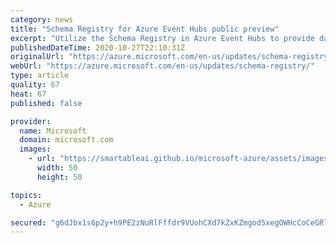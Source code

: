 ```yaml
---
category: news
title: "Schema Registry for Azure Event Hubs public preview"
excerpt: "Utilize the Schema Registry in Azure Event Hubs to provide data governance and operational efficiencies for message delivery."
publishedDateTime: 2020-10-27T22:10:31Z
originalUrl: "https://azure.microsoft.com/en-us/updates/schema-registry/"
webUrl: "https://azure.microsoft.com/en-us/updates/schema-registry/"
type: article
quality: 67
heat: 67
published: false

provider:
  name: Microsoft
  domain: microsoft.com
  images:
    - url: "https://smartableai.github.io/microsoft-azure/assets/images/organizations/microsoft.com-50x50.jpg"
      width: 50
      height: 50

topics:
  - Azure

secured: "g6dJbx1s6p2y+h9PE2zNuRlFffdr9VUohCXd7kZxKZmgod5xegOWHcCoCeGRlWmJH6u2EzSS1AOvYZ9fNtvIRGAs5qxvAe8f5d7fa+fdlvpcVxnDMZ1CkmM5t0K+k/QMpsqzAI1TksPbjMKJ/ehKL8zMMwsPYkR1QfFcyphFAzGU/I4NeFRjDCD1O7UCYNLtNsmBQwBgyIexPYUyQJnpffpbP4lqiUsgJb/TRhUGEezvZ9IAdRTf8CzvT9vbJtdfUVN1I87BIO4U+Cb1KBYsoddEWVGLKAqEyb7EkMAF9tKPUMySFCDMtdoKvlMCgLuqp16DouWowD4uo9rqTjRhovpqw6HK8ybbHOtsgaMw5+Y=;G+KxbtXitgZVyNcUo8jfcw=="
---
```


